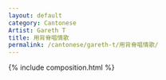 ```yaml
---
layout: default
category: Cantonese
Artist: Gareth T
title: 用背脊唱情歌
permalink: /cantonese/gareth-t/用背脊唱情歌/
---
```


{% include composition.html %}